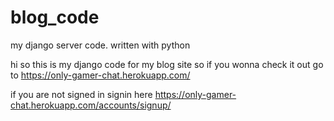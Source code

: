 # blog_code
my django server code. written with python


hi so this is my django code for my blog site so if you wonna check it out go to https://only-gamer-chat.herokuapp.com/

if you are not signed in signin here https://only-gamer-chat.herokuapp.com/accounts/signup/


